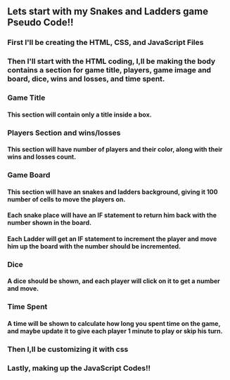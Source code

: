 ## Lets start with my Snakes and Ladders game Pseudo Code!!

### First I'll be creating the HTML, CSS, and JavaScript Files
### Then I'll start with the HTML coding, I,ll be making the body contains a section for game title, players, game image and board, dice, wins and losses, and time spent.

### Game Title
#### This section will contain only a title inside a box.

### Players Section and wins/losses
#### This section will have number of players and their color, along with their wins and losses count.

### Game Board
#### This section will have an snakes and ladders background, giving it 100 number of cells to move the players on.
#### Each snake place will have an IF statement to return him back with the number shown in the board.
#### Each Ladder will get an IF statement to increment the player and move him up the board with the number should be incremented.

### Dice
#### A dice should be shown, and each player will click on it to get a number and move.

### Time Spent
#### A time will be shown to calculate how long you spent time on the game, and maybe update it to give each player 1 minute to play or skip his turn.

### Then I,ll be customizing it with css
### Lastly, making up the JavaScript Codes!!